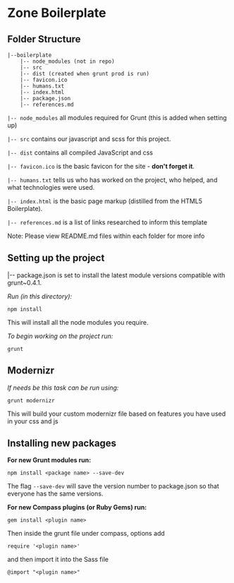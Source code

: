 # Zone Boilerplate #

## Folder Structure

    |--boilerplate
        |-- node_modules (not in repo)
        |-- src
        |-- dist (created when grunt prod is run)
        |-- favicon.ico
        |-- humans.txt
        |-- index.html
        |-- package.json
        |-- references.md


`|-- node_modules` all modules required for Grunt (this is added when setting up)

`|-- src` contains our javascript and scss for this project.

`|-- dist` contains all compiled JavaScript and css

`|-- favicon.ico` is the basic favicon for the site - **don't forget it**.

`|-- humans.txt` tells us who has worked on the project, who helped, and what technologies were used.

`|-- index.html` is the basic page markup (distilled from the HTML5 Boilerplate).

`|-- references.md` is a list of links researched to inform this template


Note: Please view README.md files within each folder for more info


## Setting up the project

|-- package.json is set to install the latest module versions compatible with grunt~0.4.1.

*Run (in this directory):*

    npm install

This will install all the node modules you require.


*To begin working on the project run:*

    grunt

## Modernizr

*If needs be this task can be run using:*

    grunt modernizr

This will build your custom modernizr file based on features you have used in your css and js

## Installing new packages

**For new Grunt modules run:**

	npm install <package name> --save-dev

The flag `--save-dev` will save the version number to package.json so that everyone has the same versions.

**For new Compass plugins (or Ruby Gems) run:**

    gem install <plugin name>

Then inside the grunt file under compass, options add

    require '<plugin name>'

and then import it into the Sass file

    @import "<plugin name>"
